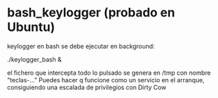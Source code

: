 # bash_keylogger (probado en Ubuntu)
keylogger en bash se debe ejecutar en background:

./keylogger_bash & 


el fichero que intercepta todo lo pulsado se genera en /tmp con nombre "teclas-..."
Puedes hacer q funcione como un servicio en el arranque, consiguiendo una escalada de privilegios con Dirty Cow
